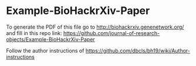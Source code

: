 # Example-BioHackrXiv-Paper

To generate the PDF of this file go to http://biohackrxiv.genenetwork.org/
and fill in this repo link: https://github.com/journal-of-research-objects/Example-BioHackrXiv-Paper

Follow the author instructions of https://github.com/dbcls/bh19/wiki/Author-instructions
